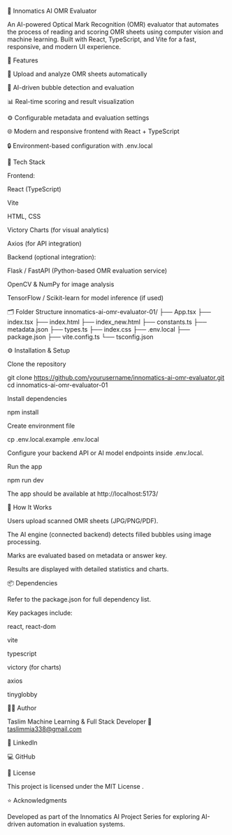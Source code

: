 🧠 Innomatics AI OMR Evaluator

An AI-powered Optical Mark Recognition (OMR) evaluator that automates the process of reading and scoring OMR sheets using computer vision and machine learning.
Built with React, TypeScript, and Vite for a fast, responsive, and modern UI experience.

🚀 Features

📄 Upload and analyze OMR sheets automatically

🤖 AI-driven bubble detection and evaluation

📊 Real-time scoring and result visualization

⚙️ Configurable metadata and evaluation settings

🌐 Modern and responsive frontend with React + TypeScript

🔒 Environment-based configuration with .env.local

🧩 Tech Stack

Frontend:

React (TypeScript)

Vite

HTML, CSS

Victory Charts (for visual analytics)

Axios (for API integration)

Backend (optional integration):

Flask / FastAPI (Python-based OMR evaluation service)

OpenCV & NumPy for image analysis

TensorFlow / Scikit-learn for model inference (if used)

🗂️ Folder Structure
innomatics-ai-omr-evaluator-01/
├── App.tsx
├── index.tsx
├── index.html
├── index_new.html
├── constants.ts
├── metadata.json
├── types.ts
├── index.css
├── .env.local
├── package.json
├── vite.config.ts
└── tsconfig.json

⚙️ Installation & Setup

Clone the repository

git clone https://github.com/yourusername/innomatics-ai-omr-evaluator.git
cd innomatics-ai-omr-evaluator-01


Install dependencies

npm install


Create environment file

cp .env.local.example .env.local


Configure your backend API or AI model endpoints inside .env.local.

Run the app

npm run dev


The app should be available at http://localhost:5173/

🧠 How It Works

Users upload scanned OMR sheets (JPG/PNG/PDF).

The AI engine (connected backend) detects filled bubbles using image processing.

Marks are evaluated based on metadata or answer key.

Results are displayed with detailed statistics and charts.

📦 Dependencies

Refer to the package.json
 for full dependency list.

Key packages include:

react, react-dom

vite

typescript

victory (for charts)

axios

tinyglobby

🧑‍💻 Author

Taslim
Machine Learning & Full Stack Developer
📧 taslimmia338@gmail.com

🔗 LinkedIn

💻 GitHub

🏁 License

This project is licensed under the MIT License
.

⭐ Acknowledgments

Developed as part of the Innomatics AI Project Series for exploring AI-driven automation in evaluation systems.
